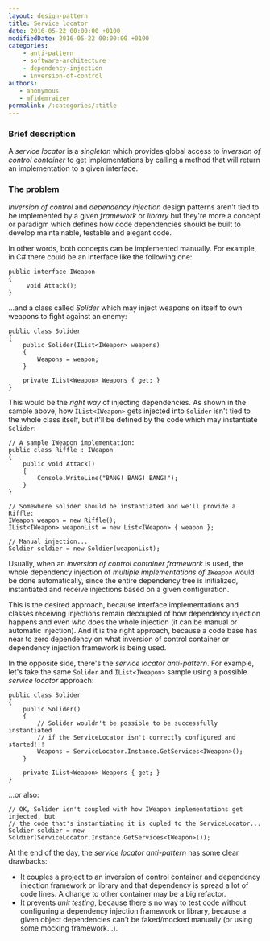 ```yaml
---
layout: design-pattern
title: Service locator
date: 2016-05-22 00:00:00 +0100
modifiedDate: 2016-05-22 00:00:00 +0100
categories:
    - anti-pattern
    - software-architecture
    - dependency-injection
    - inversion-of-control
authors: 
   - anonymous
   - mfidemraizer
permalink: /:categories/:title
---
```


### Brief description

A *service locator* is a *singleton* which provides global access to *inversion of control container* to get implementations by calling a method that will return an implementation to a given interface.

### The problem

*Inversion of control* and *dependency injection* design patterns aren't tied to be implemented by a given *framework* or *library* but they're more a concept or paradigm which defines how code dependencies should be built to develop maintainable, testable and elegant code.

In other words, both concepts can be implemented manually. For example, in C# there could be an interface like the following one:

	public interface IWeapon 
    {
         void Attack();
    }

...and a class called *Solider* which may inject weapons on itself to own weapons to fight against an enemy:

	public class Solider
	{
        public Solider(IList<IWeapon> weapons)
        {
			Weapons = weapon;
        }

        private IList<Weapon> Weapons { get; }
	}

This would be the *right way* of injecting dependencies. As shown in the sample above, how `IList<IWeapon>` gets injected into `Solider` isn't tied to the whole class itself, but it'll be defined by the code which may instantiate `Solider`:

	// A sample IWeapon implementation:
	public class Riffle : IWeapon
	{
		public void Attack()
		{
			Console.WriteLine("BANG! BANG! BANG!");
		}
	}

	// Somewhere Solider should be instantiated and we'll provide a Riffle:
	IWeapon weapon = new Riffle();
	IList<IWeapon> weaponList = new List<IWeapon> { weapon };

	// Manual injection...
	Soldier soldier = new Soldier(weaponList);

Usually, when an *inversion of control container framework* is used, the whole dependency injection of *multiple implementations of `IWeapon`* would be done automatically, since the entire dependency tree is initialized, instantiated and receive injections based on a given configuration.

This is the desired approach, because interface implementations and classes receiving injections remain decoupled of how dependency injection happens and even *who* does the whole injection (it can be manual or automatic injection). And it is the right approach, because a code base has near to zero dependency on what inversion of control container or dependency injection framework is being used.

In the opposite side, there's the *service locator anti-pattern*. For example, let's take the same `Solider` and `IList<IWeapon>` sample using a possible *service locator* approach:


	public class Solider
	{
        public Solider()
        {
			// Solider wouldn't be possible to be successfully instantiated
			// if the ServiceLocator isn't correctly configured and started!!! 
			Weapons = ServiceLocator.Instance.GetServices<IWeapon>();
        }

        private IList<Weapon> Weapons { get; }
	}

...or also:

	// OK, Solider isn't coupled with how IWeapon implementations get injected, but
	// the code that's instantiating it is cupled to the ServiceLocator...
	Soldier soldier = new Soldier(ServiceLocator.Instance.GetServices<IWeapon>());


At the end of the day, the *service locator anti-pattern* has some clear drawbacks:

- It couples a project to an inversion of control container and dependency injection framework or library and that dependency is spread a lot of code lines. A change to other container may be a big refactor.
- It prevents *unit testing*, because there's no way to test code without configuring a dependency injection framework or library, because a given object dependencies can't be faked/mocked manually (or using some mocking framework...).